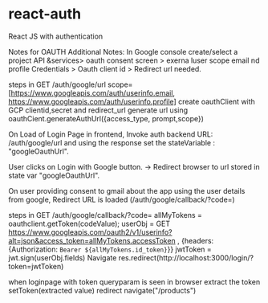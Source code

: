 # react-auth
React JS with authentication

Notes for OAUTH
Additional Notes:
In Google console create/select a project
API &services> oauth consent screen > exerna luser scope email nd profile
Credentials > Oauth client id > Redirect url needed.

steps in GET  /auth/google/url
scope=[https://www.googleapis.com/auth/userinfo.email, https://www.googleapis.com/auth/userinfo.profile]
create oauthClient with GCP clientid,secret and redirect_url
generate url using oauthCient.generateAuthUrl({access_type, prompt,scope})



On Load of Login Page in frontend, Invoke auth backend URL: /auth/google/url and using the response set the stateVariable : "googleOauthUrl".

User clicks on Login with Google button. -> Redirect browser to url stored in state var "googleOauthUrl".

On user providing consent to gmail about the app using the user details from google, Redirect URL is loaded (/auth/google/callback/?code=<codeValue>)

steps in GET /auth/google/callback/?code=<codeValue>
allMyTokens = oauthclient.getToken(codeValue);
userObj = GET https://www.googleapis.com/oauth2/v1/userinfo?alt=json&access_token=allMyTokens.accessToken , {headers: {Authorization: `Bearer ${allMyTokens.id_token}`}}
jwtToken = jwt.sign(userObj.fields) 
Navigate res.redirect(http://localhost:3000/login/?token=jwtToken)

when loginpage with token queryparam is seen in browser
extract the token
setToken(extracted value)
redirect navigate("/products")
